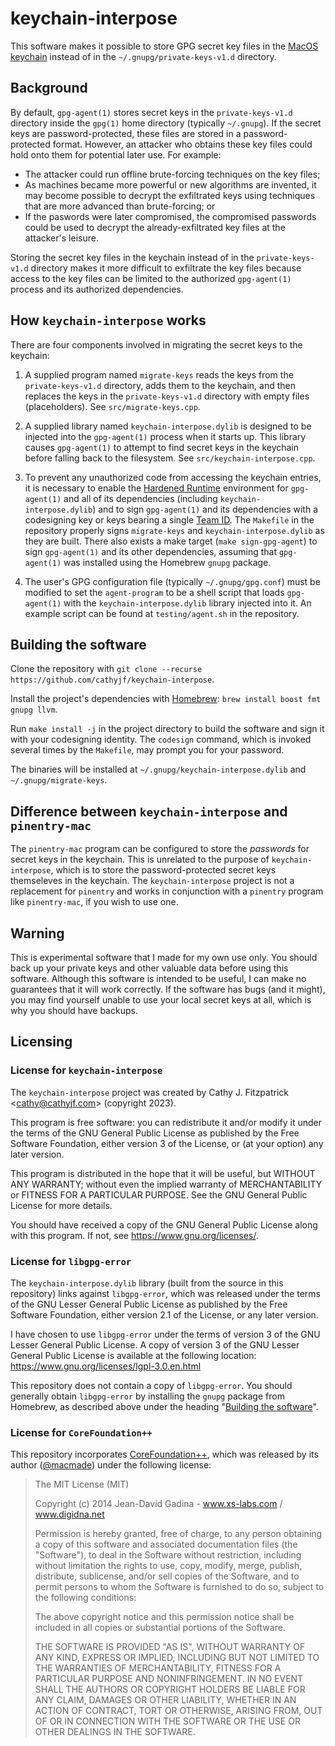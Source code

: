 # keychain-interpose

This software makes it possible to store GPG secret key files in the
[MacOS keychain](https://developer.apple.com/documentation/security/keychain_services/)
instead of in the `~/.gnupg/private-keys-v1.d` directory.

## Background

By default, `gpg-agent(1)` stores secret keys in the `private-keys-v1.d` directory inside
the `gpg(1)` home directory (typically `~/.gnupg`). If the secret keys are password-protected,
these files are stored in a password-protected format. However, an attacker who obtains
these key files could hold onto them for potential later use. For example:

- The attacker could run offline brute-forcing techniques on the key files;
- As machines became more powerful or new algorithms are invented, it may become possible to
  decrypt the exfiltrated keys using techniques that are more advanced than brute-forcing; or
- If the paswords were later compromised, the compromised passwords could be used to decrypt
  the already-exfiltrated key files at the attacker's leisure.

Storing the secret key files in the keychain instead of in the `private-keys-v1.d` directory
makes it more difficult to exfiltrate the key files because access to the key files can be
limited to the authorized `gpg-agent(1)` process and its authorized dependencies.

## How `keychain-interpose` works

There are four components involved in migrating the secret keys to the keychain:

1. A supplied program named `migrate-keys` reads the keys from the `private-keys-v1.d`
   directory, adds them to the keychain, and then replaces the keys in the `private-keys-v1.d`
   directory with empty files (placeholders). See `src/migrate-keys.cpp`.

2. A supplied library named `keychain-interpose.dylib` is designed to be injected into
   the `gpg-agent(1)` process when it starts up. This library causes `gpg-agent(1)` to
   attempt to find secret keys in the keychain before falling back to the filesystem.
   See `src/keychain-interpose.cpp`.

3. To prevent any unauthorized code from accessing the keychain entries, it is necessary
   to enable the [Hardened Runtime](https://developer.apple.com/documentation/security/hardened_runtime)
   environment for `gpg-agent(1)` and all of its dependencies (including  `keychain-interpose.dylib`)
   and to sign `gpg-agent(1)` and its dependencies with a codesigning key or keys bearing
   a single [Team ID](https://developer.apple.com/documentation/xcode/sharing-your-teams-signing-certificates).
   The `Makefile` in the repository properly signs `migrate-keys` and `keychain-interpose.dylib`
   as they are built. There also exists a make target (`make sign-gpg-agent`) to sign
   `gpg-agent(1)` and its other dependencies, assuming that `gpg-agent(1)` was installed using
   the Homebrew `gnupg` package.

4. The user's GPG configuration file (typically `~/.gnupg/gpg.conf`) must be modified to
   set the `agent-program` to be a shell script that loads `gpg-agent(1)` with
   the `keychain-interpose.dylib` library injected into it. An example script can be
   found at `testing/agent.sh` in the repository.

## Building the software

Clone the repository with `git clone --recurse https://github.com/cathyjf/keychain-interpose`.

Install the project's dependencies with [Homebrew](https://brew.sh/):
`brew install boost fmt gnupg llvm`.

Run `make install -j` in the project directory to build the software and sign it with your
codesigning identity. The `codesign` command, which is invoked several times by the `Makefile`,
may prompt you for your password.

The binaries will be installed at `~/.gnupg/keychain-interpose.dylib` and `~/.gnupg/migrate-keys`.

## Difference between `keychain-interpose` and `pinentry-mac`

The `pinentry-mac` program can be configured to store the *passwords* for secret keys
in the keychain. This is unrelated to the purpose of `keychain-interpose`, which is to
store the password-protected secret keys themseleves in the keychain. The `keychain-interpose`
project is not a replacement for `pinentry` and works in conjunction with a `pinentry`
program like `pinentry-mac`, if you wish to use one.

## Warning

This is experimental software that I made for my own use only. You should back up your
private keys and other valuable data before using this software. Although this software
is intended to be useful, I can make no guarantees that it will work correctly. If the
software has bugs (and it might), you may find yourself unable to use your local secret
keys at all, which is why you should have backups.

## Licensing

### License for `keychain-interpose`

The `keychain-interpose` project was created by Cathy J. Fitzpatrick &lt;cathy@cathyjf.com&gt; (copyright 2023).

This program is free software: you can redistribute it and/or modify
it under the terms of the GNU General Public License as published by
the Free Software Foundation, either version 3 of the License, or
(at your option) any later version.

This program is distributed in the hope that it will be useful,
but WITHOUT ANY WARRANTY; without even the implied warranty of
MERCHANTABILITY or FITNESS FOR A PARTICULAR PURPOSE. See the
GNU General Public License for more details.

You should have received a copy of the GNU General Public License
along with this program. If not, see <https://www.gnu.org/licenses/>.

### License for `libgpg-error`

The `keychain-interpose.dylib` library (built from the source in this repository) links
against `libgpg-error`, which was released under the terms of the GNU Lesser General Public
License as published by the Free Software Foundation, either version 2.1 of the License, or
any later version.

I have chosen to use `libgpg-error` under the terms of version 3 of the GNU Lesser General
Public License. A copy of version 3 of the GNU Lesser General Public License is available
at the following location: <https://www.gnu.org/licenses/lgpl-3.0.en.html>

This repository does not contain a copy of `libgpg-error`. You should generally obtain
`libgpg-error` by installing the `gnupg` package from Homebrew, as described above
under the heading "[Building the software](#building-the-software)".

### License for `CoreFoundation++`

This repository incorporates [CoreFoundation++](https://github.com/macmade/CFPP), which was
released by its author ([@macmade](https://github.com/macmade)) under the following license:

> The MIT License (MIT)
>
> Copyright (c) 2014 Jean-David Gadina - www.xs-labs.com / www.digidna.net
>
> Permission is hereby granted, free of charge, to any person obtaining a copy
> of this software and associated documentation files (the "Software"), to deal
> in the Software without restriction, including without limitation the rights
> to use, copy, modify, merge, publish, distribute, sublicense, and/or sell
> copies of the Software, and to permit persons to whom the Software is
> furnished to do so, subject to the following conditions:
>
> The above copyright notice and this permission notice shall be included in
> all copies or substantial portions of the Software.
>
> THE SOFTWARE IS PROVIDED "AS IS", WITHOUT WARRANTY OF ANY KIND, EXPRESS OR
> IMPLIED, INCLUDING BUT NOT LIMITED TO THE WARRANTIES OF MERCHANTABILITY,
> FITNESS FOR A PARTICULAR PURPOSE AND NONINFRINGEMENT. IN NO EVENT SHALL THE
> AUTHORS OR COPYRIGHT HOLDERS BE LIABLE FOR ANY CLAIM, DAMAGES OR OTHER
> LIABILITY, WHETHER IN AN ACTION OF CONTRACT, TORT OR OTHERWISE, ARISING FROM,
> OUT OF OR IN CONNECTION WITH THE SOFTWARE OR THE USE OR OTHER DEALINGS IN
> THE SOFTWARE.